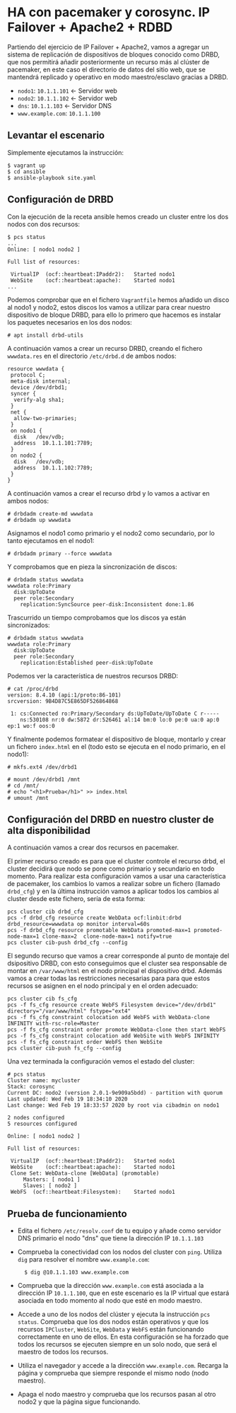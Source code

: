 # HA con pacemaker y corosync. IP Failover + Apache2 + RDBD

Partiendo del ejercicio de IP Failover + Apache2,  vamos a agregar un sistema de replicación de dispositivos de bloques conocido como DRBD, que nos permitirá añadir posteriormente un recurso más al clúster de pacemaker, en este caso el directorio de datos del sitio web, que se mantendrá replicado y operativo en modo maestro/esclavo gracias a DRBD.

* `nodo1`: `10.1.1.101` <- Servidor web
* `nodo2`: `10.1.1.102` <- Servidor web
* `dns`: `10.1.1.103` <- Servidor DNS
* `www.example.com`: `10.1.1.100`

## Levantar el escenario

Simplemente ejecutamos la instrucción:

    $ vagrant up
    $ cd ansible
    $ ansible-playbook site.yaml

## Configuración de DRBD

Con la ejecución de la receta ansible hemos creado un cluster entre los dos nodos con dos recursos: 

    $ pcs status
    ...
    Online: [ nodo1 nodo2 ]

    Full list of resources:

     VirtualIP	(ocf::heartbeat:IPaddr2):	Started nodo1
     WebSite	(ocf::heartbeat:apache):	Started nodo1
    ...

Podemos comprobar que en el fichero `Vagrantfile` hemos añadido un disco al nodo1 y nodo2, estos discos los vamos a utilizar para crear nuestro dispositivo de bloque DRBD, para ello lo primero que hacemos es instalar los paquetes necesarios en los dos nodos:

    # apt install drbd-utils

A continuación vamos a crear un recurso DRBD, creando el fichero `wwwdata.res` en el directorio `/etc/drbd.d` de ambos nodos:
  
    resource wwwdata {
     protocol C;
     meta-disk internal;
     device /dev/drbd1;
     syncer {
      verify-alg sha1;
     }
     net {
      allow-two-primaries;
     }
     on nodo1 {
      disk   /dev/vdb;
      address  10.1.1.101:7789;
     }
     on nodo2 {
      disk   /dev/vdb;
      address  10.1.1.102:7789;
     }
    }
  
A continuación vamos a crear el recurso drbd y lo vamos a activar en ambos nodos:

    # drbdadm create-md wwwdata
    # drbdadm up wwwdata

Asignamos el nodo1 como primario y el nodo2 como secundario, por lo tanto ejecutamos en el nodo1:

    # drbdadm primary --force wwwdata

Y comprobamos que en pieza la sincronización de discos:

    # drbdadm status wwwdata
    wwwdata role:Primary
      disk:UpToDate
      peer role:Secondary
        replication:SyncSource peer-disk:Inconsistent done:1.86

Trascurrido un tiempo comprobamos que los discos ya están sincronizados:

    # drbdadm status wwwdata
    wwwdata role:Primary
      disk:UpToDate
      peer role:Secondary
        replication:Established peer-disk:UpToDate

Podemos ver la característica de nuestros recursos DRBD:

    # cat /proc/drbd
    version: 8.4.10 (api:1/proto:86-101)
    srcversion: 9B4D87C5E865DF526864868 

     1: cs:Connected ro:Primary/Secondary ds:UpToDate/UpToDate C r-----
        ns:530108 nr:0 dw:5872 dr:526461 al:14 bm:0 lo:0 pe:0 ua:0 ap:0 ep:1 wo:f oos:0

Y finalmente podemos formatear el dispositivo de bloque, montarlo y crear un fichero `index.html` en el (todo esto se ejecuta en el nodo primario, en el nodo1):
      
    # mkfs.ext4 /dev/drbd1
  
    # mount /dev/drbd1 /mnt
    # cd /mnt/
    # echo "<h1>Prueba</h1>" >> index.html
    # umount /mnt
  
## Configuración del DRBD en nuestro cluster de alta disponibilidad

A continuación vamos a crear dos recursos en pacemaker.

El primer recurso creado es para que el cluster controle el recurso drbd, el cluster decidirá que nodo se pone como primario y secundario en todo momento. Para realizar esta configuración vamos a usar una característica de pacemaker, los cambios lo vamos a realizar sobre un fichero (llamado `drbd_cfg`) y en la última instrucción vamos a aplicar todos los cambios al cluster desde este fichero, sería de esta forma:

    pcs cluster cib drbd_cfg
    pcs -f drbd_cfg resource create WebData ocf:linbit:drbd drbd_resource=wwwdata op monitor interval=60s
    pcs -f drbd_cfg resource promotable WebData promoted-max=1 promoted-node-max=1 clone-max=2  clone-node-max=1 notify=true
    pcs cluster cib-push drbd_cfg --config
  
El segundo recurso que vamos a crear corresponde al punto de montaje del dsipositivo DRBD, con esto conseguimos que el cluster sea responsable de montar en `/var/www/html` en el nodo principal el dispositivo drbd. Además vamos a crear todas las restricciones necesarias para para que estos recursos se asignen en el nodo principal y en el orden adecuado:

    pcs cluster cib fs_cfg
    pcs -f fs_cfg resource create WebFS Filesystem device="/dev/drbd1" directory="/var/www/html" fstype="ext4"
    pcs -f fs_cfg constraint colocation add WebFS with WebData-clone INFINITY with-rsc-role=Master
    pcs -f fs_cfg constraint order promote WebData-clone then start WebFS
    pcs -f fs_cfg constraint colocation add WebSite with WebFS INFINITY
    pcs -f fs_cfg constraint order WebFS then WebSite
    pcs cluster cib-push fs_cfg --config
  
Una vez terminada la configuración vemos el estado del cluster:

    # pcs status
    Cluster name: mycluster
    Stack: corosync
    Current DC: nodo2 (version 2.0.1-9e909a5bdd) - partition with quorum
    Last updated: Wed Feb 19 18:34:10 2020
    Last change: Wed Feb 19 18:33:57 2020 by root via cibadmin on nodo1

    2 nodes configured
    5 resources configured

    Online: [ nodo1 nodo2 ]

    Full list of resources:

     VirtualIP	(ocf::heartbeat:IPaddr2):	Started nodo1
     WebSite	(ocf::heartbeat:apache):	Started nodo1
     Clone Set: WebData-clone [WebData] (promotable)
         Masters: [ nodo1 ]
         Slaves: [ nodo2 ]
     WebFS	(ocf::heartbeat:Filesystem):	Started nodo1

 
## Prueba de funcionamiento

* Edita el fichero `/etc/resolv.conf` de tu equipo y añade como servidor DNS primario el nodo "dns" que tiene la dirección IP `10.1.1.103`
* Comprueba la conectividad con los nodos del cluster con `ping`. Utiliza `dig` para resolver el nombre `www.example.com`:

        $ dig @10.1.1.103 www.example.com

* Comprueba que la dirección `www.example.com` está asociada a la dirección IP `10.1.1.100`, que en este escenario es la IP virtual que estará asociada en todo momento al nodo que esté en modo maestro.
* Accede a uno de los nodos del clúster y ejecuta la instrucción `pcs status`. Comprueba que los dos nodos están operativos y que los recursos `IPCluster`, `WebSite`, `WebData` y `WebFS` están funcionando correctamente en uno de ellos. En esta configuración se ha forzado que todos los recursos se ejecuten siempre en un solo nodo, que será el maestro de todos los recursos.
* Utiliza el navegador y accede a la dirección `www.example.com`. Recarga la página y comprueba que siempre responde el mismo nodo (nodo maestro).
* Apaga el nodo maestro y comprueba que los recursos pasan al otro nodo2 y que la página sigue funcionando.
